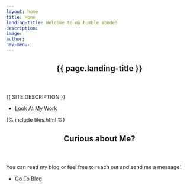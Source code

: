 ```yaml
---
layout: home
title: Home
landing-title: Welcome to my humble abode!
description:
image:
author:
nav-menu:
---
```


<!-- Banner -->
<section id="banner" class="major">
	<div class="inner">
		<header class="major">
			<h1>{{ page.landing-title }}</h1>
		</header>
		<div class="content">
			<p style="text-transform: uppercase;">{{ site.description }}</p>
			<ul class="actions">
				<li><a href="#one" class="button next scrolly">Look At My Work</a></li>
			</ul>
		</div>
	</div>
</section>

<!-- Main -->
<div id="main">

<!-- One -->
{% include tiles.html %}

<!-- Two -->
<section id="two">
	<div class="inner">
		<header class="major">
			<h2>Curious about Me?</h2>
		</header>
		<p>You can read my blog or feel free to reach out and send me a message!</p>
		<ul class="actions">
			<li><a href="landing.html" class="button next">Go To Blog</a></li>
		</ul>
	</div>
</section>

</div>
